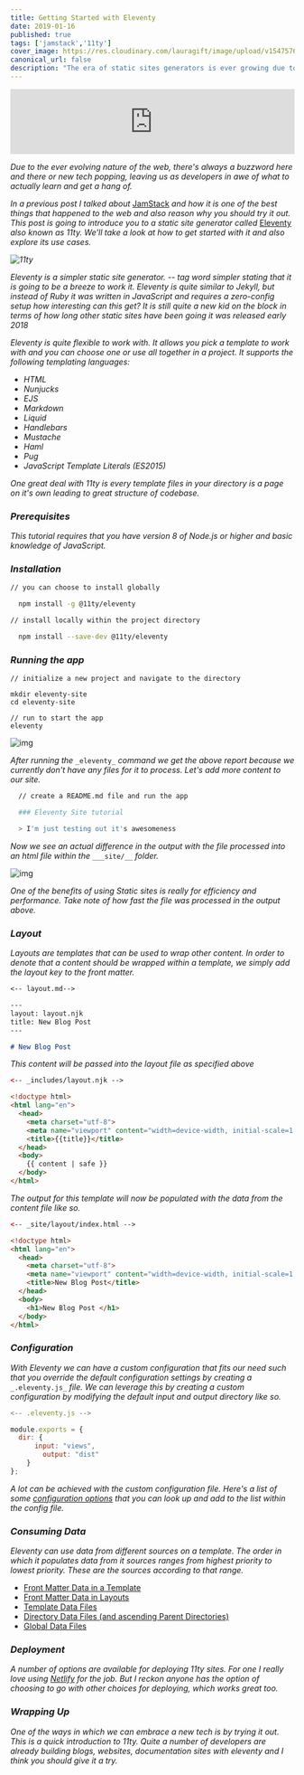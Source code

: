 ```yaml
---
title: Getting Started with Eleventy
date: 2019-01-16
published: true
tags: ['jamstack','11ty']
cover_image: https://res.cloudinary.com/lauragift/image/upload/v1547576269/gift-egwuenu/Screen%20Shot%202019-01-15%20at%207.13.40%20PM.png
canonical_url: false
description: "The era of static sites generators is ever growing due to the popularity of JamStack on the web. We'll learn how to get started with 11ty, a static site generator and explore its use cases."
---
```


<iframe style="width: 100%; max-height: 115px; border:none;" src='https://api.parler.io/ss/player?url=https%3A%2F%2Fwww.parler.io%2Faudio%2F16923918848%2Ff5a2aefd034c4c23303ac013b55cd0b7f324fd44.1767b4f5-64d9-46b9-b0e0-eb43db5ecc21.mp3'></iframe>

_Due to the ever evolving nature of the web, there's always a buzzword here and there or new tech popping, leaving us as developers in awe of what to actually learn and get a hang of._

_In a previous post I talked about_ [JamStack](https://www.giftegwuenu.com/what-is-jamstack-and-why-you-should-try-it/) _and how it is one of the best things that happened to the web and also reason why you should try it out. This post is going to introduce you to a static site generator called_ [Eleventy](https://www.11ty.io/) _also known as 11ty. We'll take a look at how to get started with it and also explore its use cases._

_![11ty](https://res.cloudinary.com/lauragift/image/upload/v1547576269/gift-egwuenu/Screen%20Shot%202019-01-15%20at%207.13.40%20PM.png "11ty")_

_Eleventy is a simpler static site generator. -- tag word simpler stating that it is going to be a breeze to work it. Eleventy is quite similar to Jekyll, but instead of Ruby it was written in JavaScript and requires a zero-config setup how interesting can this get?  It is still quite a new kid on the block in terms of how long other static sites have been going it was released early 2018_

_Eleventy is quite flexible to work with. It allows you pick a template to work with and you can choose one or use all together in a project. It supports the following templating languages:_

* _HTML_
* _Nunjucks_
* _EJS_
* _Markdown_
* _Liquid_
* _Handlebars_
* _Mustache_
* _Haml_
* _Pug_
* _JavaScript Template Literals (ES2015)_

_One great deal with 11ty is every template files in your directory is a page on it's own leading to great structure of codebase._

### _Prerequisites_

_This tutorial requires that you have version 8 of Node.js or higher and basic knowledge of JavaScript._

### _Installation_

```bash
// you can choose to install globally

  npm install -g @11ty/eleventy

// install locally within the project directory

  npm install --save-dev @11ty/eleventy
```

### _Running the app_

    // initialize a new project and navigate to the directory

    mkdir eleventy-site
    cd eleventy-site

    // run to start the app
    eleventy


![img](https://res.cloudinary.com/lauragift/image/upload/v1547579929/gift-egwuenu/Screen%20Shot%202019-01-15%20at%208.18.16%20PM.png)

_After running the_ `_eleventy_` _command we get the above report because we currently don't have any files for it to process. Let's add more content to our site._

```bash
  // create a README.md file and run the app

  ### Eleventy Site tutorial

  > I'm just testing out it's awesomeness
```

_Now we see an actual difference in the output with the file processed into an html file within the_ `___site/__` _folder._

![img](https://res.cloudinary.com/lauragift/image/upload/v1547580896/gift-egwuenu/Screen%20Shot%202019-01-15%20at%208.33.30%20PM.png)

_One of the benefits of using Static sites is really for efficiency and performance. Take note of how fast the file was processed in the output above._

### _Layout_

_Layouts are templates that can be used to wrap other content. In order to denote that a content should be wrapped within a template, we simply add the layout key to the front matter._

```md
<-- layout.md-->

---
layout: layout.njk
title: New Blog Post
---

# New Blog Post
```

_This content will be passed into the layout file as specified above_

```html
<-- _includes/layout.njk -->

<!doctype html>
<html lang="en">
  <head>
    <meta charset="utf-8">
    <meta name="viewport" content="width=device-width, initial-scale=1.0">
    <title>{{title}}</title>
  </head>
  <body>
    {{ content | safe }}
  </body>
</html>
```

_The output for this template will now be populated with the data from the content file like so._

```html
<-- _site/layout/index.html -->

<!doctype html>
<html lang="en">
  <head>
    <meta charset="utf-8">
    <meta name="viewport" content="width=device-width, initial-scale=1.0">
    <title>New Blog Post</title>
  </head>
  <body>
    <h1>New Blog Post </h1>
  </body>
</html>
```

### _Configuration_

_With Eleventy we can have a custom configuration that fits our need such that you override the default configuration settings by creating a_ `_.eleventy.js_` _file. We can leverage this by creating a custom configuration by modifying the default input and output directory like so._

```js
<-- .eleventy.js -->

module.exports = {
  dir: {
      input: "views",
        output: "dist"
    }
};
```

_A lot can be achieved with the custom configuration file. Here's a list of some_ [_configuration options_](https://www.11ty.io/docs/config) _that you can look up and add to the list within the config file._

### _Consuming Data_

_Eleventy can use data from different sources on a template. The order in  which it populates data from it sources ranges from highest priority to lowest priority. These are the sources according to that range._

* [Front Matter Data in a Template](https://www.11ty.io/docs/data-frontmatter/)
* [Front Matter Data in Layouts](https://www.11ty.io/docs/layouts/#front-matter-data-in-layouts)
* [Template Data Files](https://www.11ty.io/docs/data-template-dir/)
* [Directory Data Files (and ascending Parent Directories)](https://www.11ty.io/docs/data-template-dir/)
* [Global Data Files](https://www.11ty.io/docs/data-global/)

### _Deployment_

_A number of options are available for deploying 11ty sites. For one I really love using_ [_Netlify_](https://www.netlify.com/) _for the job. But I reckon anyone has the option of choosing to go with other choices for deploying, which works great too._

### _Wrapping Up_

_One of the ways in which we can embrace a new tech is by trying it out. This is a quick introduction to 11ty. Quite a number of developers are already building blogs, websites, documentation sites with eleventy and I think you should give it a try._